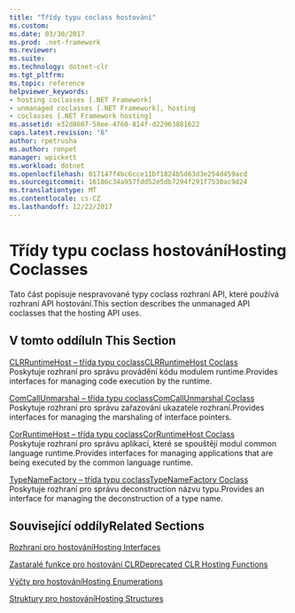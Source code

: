 ```yaml
---
title: "Třídy typu coclass hostování"
ms.custom: 
ms.date: 03/30/2017
ms.prod: .net-framework
ms.reviewer: 
ms.suite: 
ms.technology: dotnet-clr
ms.tgt_pltfrm: 
ms.topic: reference
helpviewer_keywords:
- hosting coclasses [.NET Framework]
- unmanaged coclasses [.NET Framework], hosting
- coclasses [.NET Framework hosting]
ms.assetid: e32d8667-58ee-4760-814f-d22963881622
caps.latest.revision: "6"
author: rpetrusha
ms.author: ronpet
manager: wpickett
ms.workload: dotnet
ms.openlocfilehash: 017147f4bc6cce11bf1824b5d63d3e254d459acd
ms.sourcegitcommit: 16186c34a957fdd52e5db7294f291f7530ac9d24
ms.translationtype: MT
ms.contentlocale: cs-CZ
ms.lasthandoff: 12/22/2017
---
```

# <a name="hosting-coclasses"></a><span data-ttu-id="23d23-102">Třídy typu coclass hostování</span><span class="sxs-lookup"><span data-stu-id="23d23-102">Hosting Coclasses</span></span>
<span data-ttu-id="23d23-103">Tato část popisuje nespravované typy coclass rozhraní API, které používá rozhraní API hostování.</span><span class="sxs-lookup"><span data-stu-id="23d23-103">This section describes the unmanaged API coclasses that the hosting API uses.</span></span>  
  
## <a name="in-this-section"></a><span data-ttu-id="23d23-104">V tomto oddílu</span><span class="sxs-lookup"><span data-stu-id="23d23-104">In This Section</span></span>  
 [<span data-ttu-id="23d23-105">CLRRuntimeHost – třída typu coclass</span><span class="sxs-lookup"><span data-stu-id="23d23-105">CLRRuntimeHost Coclass</span></span>](../../../../docs/framework/unmanaged-api/hosting/clrruntimehost-coclass.md)  
 <span data-ttu-id="23d23-106">Poskytuje rozhraní pro správu provádění kódu modulem runtime.</span><span class="sxs-lookup"><span data-stu-id="23d23-106">Provides interfaces for managing code execution by the runtime.</span></span>  
  
 [<span data-ttu-id="23d23-107">ComCallUnmarshal – třída typu coclass</span><span class="sxs-lookup"><span data-stu-id="23d23-107">ComCallUnmarshal Coclass</span></span>](../../../../docs/framework/unmanaged-api/hosting/comcallunmarshal-coclass.md)  
 <span data-ttu-id="23d23-108">Poskytuje rozhraní pro správu zařazování ukazatele rozhraní.</span><span class="sxs-lookup"><span data-stu-id="23d23-108">Provides interfaces for managing the marshaling of interface pointers.</span></span>  
  
 [<span data-ttu-id="23d23-109">CorRuntimeHost – třída typu coclass</span><span class="sxs-lookup"><span data-stu-id="23d23-109">CorRuntimeHost Coclass</span></span>](../../../../docs/framework/unmanaged-api/hosting/corruntimehost-coclass.md)  
 <span data-ttu-id="23d23-110">Poskytuje rozhraní pro správu aplikací, které se spouštějí modul common language runtime.</span><span class="sxs-lookup"><span data-stu-id="23d23-110">Provides interfaces for managing applications that are being executed by the common language runtime.</span></span>  
  
 [<span data-ttu-id="23d23-111">TypeNameFactory – třída typu coclass</span><span class="sxs-lookup"><span data-stu-id="23d23-111">TypeNameFactory Coclass</span></span>](../../../../docs/framework/unmanaged-api/hosting/typenamefactory-coclass.md)  
 <span data-ttu-id="23d23-112">Poskytuje rozhraní pro správu deconstruction názvu typu.</span><span class="sxs-lookup"><span data-stu-id="23d23-112">Provides an interface for managing the deconstruction of a type name.</span></span>  
  
## <a name="related-sections"></a><span data-ttu-id="23d23-113">Související oddíly</span><span class="sxs-lookup"><span data-stu-id="23d23-113">Related Sections</span></span>  
 [<span data-ttu-id="23d23-114">Rozhraní pro hostování</span><span class="sxs-lookup"><span data-stu-id="23d23-114">Hosting Interfaces</span></span>](../../../../docs/framework/unmanaged-api/hosting/hosting-interfaces.md)  
  
 [<span data-ttu-id="23d23-115">Zastaralé funkce pro hostování CLR</span><span class="sxs-lookup"><span data-stu-id="23d23-115">Deprecated CLR Hosting Functions</span></span>](../../../../docs/framework/unmanaged-api/hosting/deprecated-clr-hosting-functions.md)  
  
 [<span data-ttu-id="23d23-116">Výčty pro hostování</span><span class="sxs-lookup"><span data-stu-id="23d23-116">Hosting Enumerations</span></span>](../../../../docs/framework/unmanaged-api/hosting/hosting-enumerations.md)  
  
 [<span data-ttu-id="23d23-117">Struktury pro hostování</span><span class="sxs-lookup"><span data-stu-id="23d23-117">Hosting Structures</span></span>](../../../../docs/framework/unmanaged-api/hosting/hosting-structures.md)
